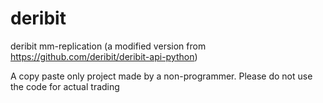 # deribit
deribit mm-replication (a modified version from https://github.com/deribit/deribit-api-python)

A copy paste only project made by a non-programmer. Please do not use the code for actual trading
